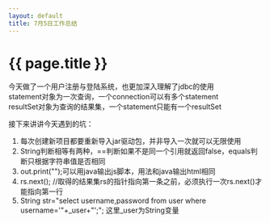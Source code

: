 ```yaml
---
layout: default
title: 7月5日工作总结
---
```


# {{ page.title }}
今天做了一个用户注册与登陆系统，也更加深入理解了jdbc的使用  
statement对象为一次查询，一个connection可以有多个statement  
resultSet对象为查询的结果集，一个statement只能有一个resultSet  

接下来讲讲今天遇到的坑：  
1. 每次创建新项目都要重新导入jar驱动包，并非导入一次就可以无限使用
2. String判断相等有两种，==判断如果不是同一个引用就返回false，equals判断只根据字符串值是否相同
3. out.print("<script>alert('账户密码错误！即将返回登陆界面'); window.location='index.jsp' </script>");可以用java输出js脚本，用法和java输出html相同
4. rs.next(); //取得的结果集rs的指针指向第一条之前，必须执行一次rs.next()才能指向第一行
5. String str="select username,password from user where username='"+_user+"';"; 这里_user为String变量